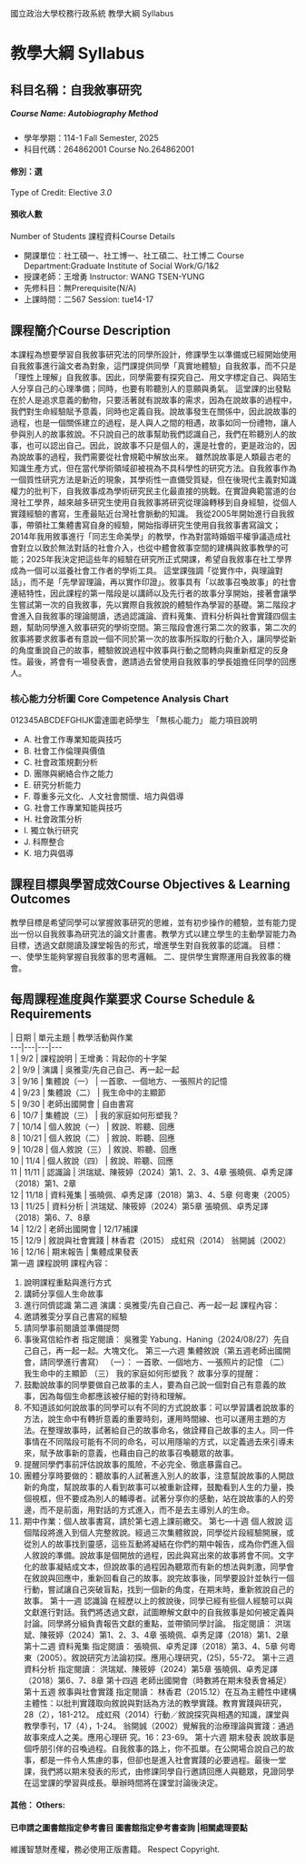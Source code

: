 國立政治大學校務行政系統 教學大綱 Syllabus
# 教學大綱 Syllabus
##  科目名稱：自我敘事研究
#####  Course Name: Autobiography Method
  * 學年學期：114-1 Fall Semester, 2025 
  * 科目代碼：264862001 Course No.264862001
#### 修別：選
Type of Credit: Elective 
_3.0_
#### 預收人數
Number of Students
課程資料Course Details
  * 開課單位：社工碩一、社工博一、社工碩二、社工博二 Course Department:Graduate Institute of Social Work/G/1&2 
  * 授課老師：王增勇 Instructor: WANG TSEN-YUNG 
  * 先修科目：無Prerequisite(N/A)
  * 上課時間：二567 Session: tue14-17
##  課程簡介Course Description
本課程為想要學習自我敘事研究法的同學所設計，修課學生以準備或已經開始使用自我敘事進行論文者為對象，這門課提供同學「真實地體驗」自我敘事，而不只是「理性上理解」自我敘事。因此，同學需要有探究自己、用文字標定自己、與陌生人分享自己的心理準備；同時，也要有聆聽別人的意願與勇氣。
這堂課的出發點在於人是追求意義的動物，只要活著就有說故事的需求，因為在說故事的過程中，我們對生命經驗賦予意義，同時也定義自我。說故事發生在關係中，因此說故事的過程，也是一個關係建立的過程，是人與人之間的相遇，故事如同一份禮物，讓人參與別人的故事敘說。不只說自己的故事幫助我們認識自己，我們在聆聽別人的故事，也可以認出自己。因此，說故事不只是個人的，還是社會的，更是政治的，因為說故事的過程，我們需要從社會規範中解放出來。
雖然說故事是人類最古老的知識生產方式，但在當代學術領域卻被視為不具科學性的研究方法。自我敘事作為一個質性研究方法是新近的現象，其學術性一直備受質疑，但在後現代主義對知識權力的批判下，自我敘事成為學術研究民主化最直接的挑戰。在實證典範當道的台灣社工學界，越來越多研究生使用自我敘事將研究從理論轉移到自身經驗，從個人實踐經驗的書寫，生產最貼近台灣社會脈動的知識。
我從2005年開始進行自我敘事，帶領社工集體書寫自身的經驗，開始指導研究生使用自我敘事書寫論文；2014年我用敘事進行「同志生命美學」的教學，作為對當時婚姻平權爭議造成社會對立以致於無法對話的社會介入，也從中體會敘事空間的建構與敘事教學的可能；2025年我決定把這些年的經驗在研究所正式開課，希望自我敘事在社工學界成為一個可以滋養社會工作者的學術工具。
這堂課強調「從實作中，與理論對話」，而不是「先學習理論，再以實作印證」。敘事具有「以故事召喚故事」的社會連結特性，因此課程的第一階段是以講師以及先行者的故事分享開始，接著會讓學生嘗試第一次的自我敘事，先以實際自我敘說的體驗作為學習的基礎。第二階段才會進入自我敘事的理論閱讀，透過認識論、資料蒐集、資料分析與社會實踐四個主題，幫助同學進入敘事研究的學術空間。第三階段會進行第二次的敘事，第二次的敘事將要求敘事者有意說一個不同於第一次的故事所採取的行動介入，讓同學從新的角度重說自己的故事，體驗敘說過程中敘事與行動之間轉向與重新框定的反身性。最後，將會有一場發表會，邀請過去曾使用自我敘事的學長姐擔任同學的回應人。
###  核心能力分析圖 Core Competence Analysis Chart
012345ABCDEFGHIJK雷達圖老師學生
「無核心能力」 
能力項目說明
  * A. 社會工作專業知能與技巧
  * B. 社會工作倫理與價值
  * C. 社會政策規劃分析
  * D. 團隊與網絡合作之能力
  * E. 研究分析能力
  * F. 尊重多元文化、人文社會關懷、培力與倡導
  * G. 社會工作專業知能與技巧
  * H. 社會政策分析
  * I. 獨立執行研究
  * J. 科際整合
  * K. 培力與倡導
##  課程目標與學習成效Course Objectives & Learning Outcomes 
教學目標是希望同學可以掌握敘事研究的思維，並有初步操作的體驗，並有能力提出一份以自我敘事為研究法的論文計畫書。教學方式以建立學生的主動學習能力為目標，透過文獻閱讀及課堂報告的形式，增進學生對自我敘事的認識。
目標：
一、使學生能夠掌握自我敘事的思考邏輯。
二、提供學生實際運用自我敘事的機會。
##  每周課程進度與作業要求 Course Schedule & Requirements
|  日期 |  單元主題 |  教學活動與作業  
---|---|---|---  
1 |  9/2 |  課程說明 |  王增勇：背起你的十字架  
2 | 9/9 |  演講 |  吳雅雯/先自己自己、再一起一起  
3 | 9/16 |  集體說（一） |  一首歌、一個地方、一張照片的記憶  
4 | 9/23 |  集體說（二） |  我生命中的主顯節  
5 | 9/30 |  老師出國開會 |  自由書寫  
6 | 10/7 |  集體說（三） |  我的家庭如何形塑我？  
7 | 10/14 |  個人敘說（一） |  敘說、聆聽、回應  
8 | 10/21 |  個人敘說（二） |  敘說、聆聽、回應  
9 | 10/28 |  個人敘說（三） |  敘說、聆聽、回應  
10 | 11/4 |  個人敘說（四） |  敘說、聆聽、回應  
11 | 11/11 |  認識論 |  洪瑞斌、陳筱婷（2024）第1、2、3、4章 張曉佩、卓秀足譯（2018）第1、2章  
12 | 11/18 |  資料蒐集 |  張曉佩、卓秀足譯（2018）第3、4、5章 何粵東（2005）  
13 | 11/25 |  資料分析 |  洪瑞斌、陳筱婷（2024）第5章 張曉佩、卓秀足譯（2018）第6、7、8章  
14 | 12/2 |  老師出國開會 |  12/17補課  
15 | 12/9 |  敘說與社會實踐 |  林香君（2015） 成虹飛（2014） 翁開誠（2002）  
16 | 12/16 |  期末報告 |  集體成果發表  
第一週 課程說明
課程內容：
  1. 說明課程重點與進行方式
  2. 講師分享個人生命故事
  3. 進行同儕認識
第二週 演講：吳雅雯/先自己自己、再一起一起
課程內容：
  1. 邀請雅雯分享自己書寫的經驗
  2. 請同學事前閱讀並準備提問
  3. 事後寫信給作者
指定閱讀：
吳雅雯 Yabung．Haning（2024/08/27）先自己自己，再一起一起。大塊文化。
第三—六週 集體敘說（第五週老師出國開會，請同學進行書寫）
（一）： 一首歌、一個地方、一張照片的記憶
（二） 我生命中的主顯節
（三） 我的家庭如何形塑我？
故事分享的提醒：
  1. 鼓勵說故事的同學要做自己故事的主人，要為自己說一個對自己有意義的故事，因為每個生命都應該被仔細的對待和理解。
  2. 不知道該如何說故事的同學可以有不同的方式說故事：可以學習講者說故事的方法，說生命中有轉折意義的重要時刻，運用時間線、也可以運用主題的方法。在整理故事時，試著給自己的故事命名，做詮釋自己故事的主人。同一件事情在不同階段可能有不同的命名，可以用隱喻的方式，以定義過去來引導未來，賦予故事新的意義，也藉由自己的故事召喚聽眾的故事。
  3. 提醒同學們事前評估說故事的風險，不必完全、徹底暴露自己。
  4. 團體分享時要做的：聽故事的人試著進入別人的故事，注意幫說故事的人開啟新的角度，幫說故事的人看到故事可以被重新詮釋，鼓勵看到人生的力量，換個視框，但不要成為別人的輔導者。試著分享你的感動，站在說故事的人的旁邊，而不是前面，用對話的方式進入，而不是去主導別人的生命。
  5. 期中作業：個人故事書寫，請於第七週上課前繳交。
第七—十週 個人敘說
這個階段將進入到個人完整敘說。經過三次集體敘說，同學從片段經驗開展，或從別人的故事找到靈感，這些互動將凝結在你們的期中報告，成為你們進入個人敘說的準備。說故事是個開放的過程，因此與寫出來的故事將會不同。文字化的故事凝結成文本，但說故事的過程因為聽眾而有新的想法與刺激，同學會在敘說與回應中，重新回看自己的故事。說完故事後，同學要設計並執行一個行動，嘗試讓自己突破盲點，找到一個新的角度，在期末時，重新敘說自己的故事。
第十一週 認識論
在經歷以上的敘說後，同學已經有些個人經驗可以與文獻進行對話。我們將透過文獻，試圖瞭解文獻中的自我敘事是如何被定義與討論。同學將分組負責報告文獻的重點，並帶領同學討論。
指定閱讀：
洪瑞斌、陳筱婷（2024）第1、2、3、4章
張曉佩、卓秀足譯（2018）第1、2章
第十二週 資料蒐集
指定閱讀：
張曉佩、卓秀足譯（2018）第3、4、5章
何粵東（2005）。敘說研究方法論初探。應用心理研究，(25)，55-72。
第十三週 資料分析
指定閱讀：
洪瑞斌、陳筱婷（2024）第5章
張曉佩、卓秀足譯（2018）第6、7、8章
第十四週 老師出國開會（時數將在期末發表會補足）
第十五週 敘事與社會實踐
指定閱讀：
林香君（2015.12）在互為主體性中建構主體性：以批判實踐取向敘說與對話為方法的教學實踐。教育實踐與研究， 28（2），181-212。
成虹飛（2014）行動／敘說探究與相遇的知識，課堂與教學季刊，17（4），1-24。
翁開誠（2002）覺解我的治療理論與實踐：通過故事來成人之美。應用心理研 究。16：23-69。
第十六週 期末發表
說故事是個呼朋引伴的召喚過程。自我敘事的路上，你不孤單。在公開場合說自己的故事，都是一件令人焦慮的事，但卻也是進入社會實踐的必要過程。最後一堂課，我們將以期末發表的形式，由修課同學自行邀請回應人與聽眾，見證同學在這堂課的學習與成長。舉辦時間將在課堂討論後決定。
####  其他： Others:
####  已申請之圖書館指定參考書目  圖書館指定參考書查詢 |相關處理要點
維護智慧財產權，務必使用正版書籍。 Respect Copyright.